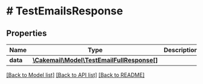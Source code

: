 # # TestEmailsResponse

## Properties

Name | Type | Description | Notes
------------ | ------------- | ------------- | -------------
**data** | [**\Cakemail\Model\TestEmailFullResponse[]**](TestEmailFullResponse.md) |  | 

[[Back to Model list]](../../README.md#documentation-for-models) [[Back to API list]](../../README.md#documentation-for-api-endpoints) [[Back to README]](../../README.md)


